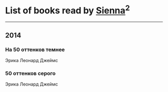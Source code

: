 # List of books read by [Sienna](https://plus.google.com/u/0/102428236801747542915/)<sup>2</sup>
---

## 2014

### На 50 оттенков темнее
Эрика Леонард Джеймс


### 50 оттенков серого
Эрика Леонард Джеймс



